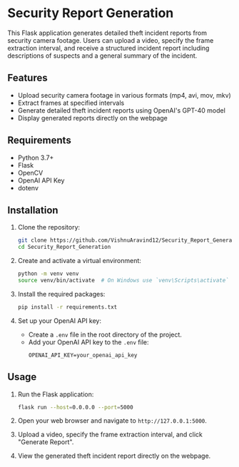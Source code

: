 # Security Report Generation

This Flask application generates detailed theft incident reports from security camera footage. Users can upload a video, specify the frame extraction interval, and receive a structured incident report including descriptions of suspects and a general summary of the incident.

## Features

- Upload security camera footage in various formats (mp4, avi, mov, mkv)
- Extract frames at specified intervals
- Generate detailed theft incident reports using OpenAI's GPT-40 model
- Display generated reports directly on the webpage

## Requirements

- Python 3.7+
- Flask
- OpenCV
- OpenAI API Key
- dotenv

## Installation

1. Clone the repository:
    ```bash
    git clone https://github.com/VishnuAravind12/Security_Report_Generation.git
    cd Security_Report_Generation
    ```

2. Create and activate a virtual environment:
    ```bash
    python -m venv venv
    source venv/bin/activate  # On Windows use `venv\Scripts\activate`
    ```

3. Install the required packages:
    ```bash
    pip install -r requirements.txt
    ```

4. Set up your OpenAI API key:
    - Create a `.env` file in the root directory of the project.
    - Add your OpenAI API key to the `.env` file:
      ```plaintext
      OPENAI_API_KEY=your_openai_api_key
      ```

## Usage

1. Run the Flask application:
    ```bash
    flask run --host=0.0.0.0 --port=5000
    ```

2. Open your web browser and navigate to `http://127.0.0.1:5000`.

3. Upload a video, specify the frame extraction interval, and click "Generate Report".

4. View the generated theft incident report directly on the webpage.
